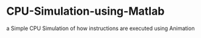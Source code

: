 # CPU-Simulation-using-Matlab
a Simple CPU Simulation of how instructions are executed using Animation
